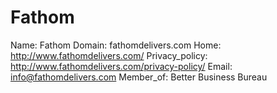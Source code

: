 
# Fathom

Name: Fathom
Domain: fathomdelivers.com
Home: http://www.fathomdelivers.com/
Privacy_policy: http://www.fathomdelivers.com/privacy-policy/
Email: info@fathomdelivers.com
Member_of: Better Business Bureau
